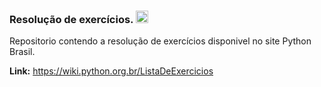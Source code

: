 ### Resolução de exercícios. <img src="https://github.com/user-attachments/assets/d258a4e2-6a1f-4e41-8505-5c6e8d91e56b" width="20" />

Repositorio contendo a resolução de exercícios disponivel no site Python Brasil.

**Link:** https://wiki.python.org.br/ListaDeExercicios  
